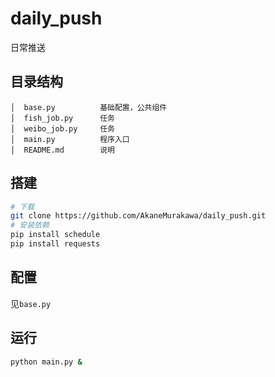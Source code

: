 # daily_push
日常推送

## 目录结构
```text
│  base.py          基础配置，公共组件
│  fish_job.py      任务
│  weibo_job.py     任务
│  main.py          程序入口
│  README.md        说明
```

## 搭建
```bash
# 下载
git clone https://github.com/AkaneMurakawa/daily_push.git
# 安装依赖
pip install schedule
pip install requests
```

## 配置
见`base.py`

## 运行
```bash
python main.py &
```